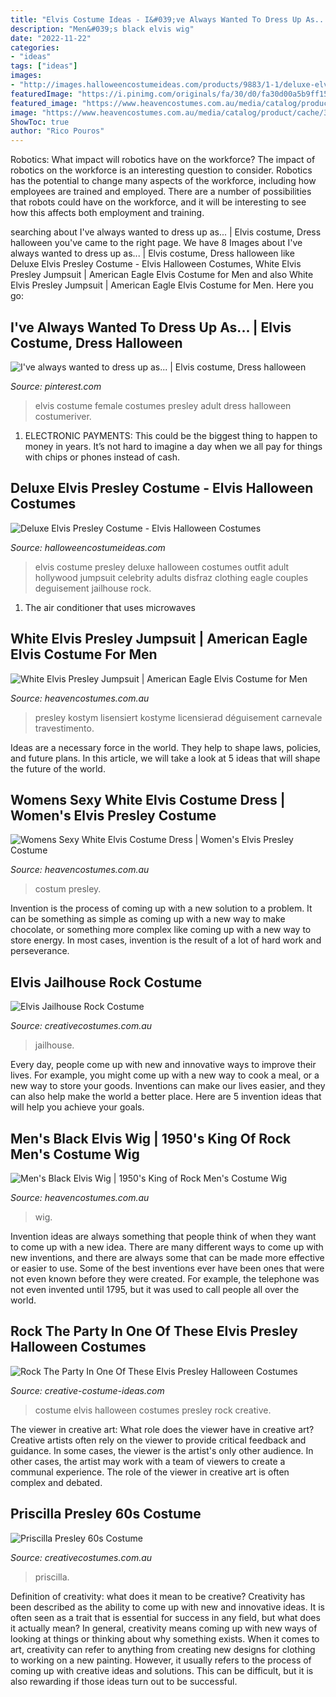```yaml
---
title: "Elvis Costume Ideas - I&#039;ve Always Wanted To Dress Up As..."
description: "Men&#039;s black elvis wig"
date: "2022-11-22"
categories:
- "ideas"
tags: ["ideas"]
images:
- "http://images.halloweencostumeideas.com/products/9883/1-1/deluxe-elvis-presley-costume.jpg"
featuredImage: "https://i.pinimg.com/originals/fa/30/d0/fa30d00a5b9ff159fad723ea2d5777c7.jpg"
featured_image: "https://www.heavencostumes.com.au/media/catalog/product/cache/3ca7c4de79fd9294a778cbfdebc9dde4/s/m/smf-33252-elvis-viva-las-vagas-red-womens-sexy-costume--s.jpg"
image: "https://www.heavencostumes.com.au/media/catalog/product/cache/3ca7c4de79fd9294a778cbfdebc9dde4/s/m/smf-33252-elvis-viva-las-vagas-red-womens-sexy-costume--s.jpg"
ShowToc: true
author: "Rico Pouros"
---
```



Robotics: What impact will robotics have on the workforce?
The impact of robotics on the workforce is an interesting question to consider. Robotics has the potential to change many aspects of the workforce, including how employees are trained and employed. There are a number of possibilities that robots could have on the workforce, and it will be interesting to see how this affects both employment and training.

	

		
searching about I&#039;ve always wanted to dress up as... | Elvis costume, Dress halloween you've came to the right page. We have 8 Images about I&#039;ve always wanted to dress up as... | Elvis costume, Dress halloween like Deluxe Elvis Presley Costume - Elvis Halloween Costumes, White Elvis Presley Jumpsuit | American Eagle Elvis Costume for Men and also White Elvis Presley Jumpsuit | American Eagle Elvis Costume for Men. Here you go:
		
    
## I&#039;ve Always Wanted To Dress Up As... | Elvis Costume, Dress Halloween

<img loading=lazy src="https://i.pinimg.com/originals/fa/30/d0/fa30d00a5b9ff159fad723ea2d5777c7.jpg" onerror="this.onerror=null;this.src='https://tse2.mm.bing.net/th?id=OIP.e5jgRiK64OO3QIMjssl2twHaMW&amp;pid=15.1';" alt="I&#039;ve always wanted to dress up as... | Elvis costume, Dress halloween">

_Source: pinterest.com_

>elvis costume female costumes presley adult dress halloween costumeriver. 

	

1. ELECTRONIC PAYMENTS: This could be the biggest thing to happen to money in years. It’s not hard to imagine a day when we all pay for things with chips or phones instead of cash. 

    
## Deluxe Elvis Presley Costume - Elvis Halloween Costumes

<img loading=lazy src="http://images.halloweencostumeideas.com/products/9883/1-1/deluxe-elvis-presley-costume.jpg" onerror="this.onerror=null;this.src='https://tse2.mm.bing.net/th?id=OIP.FEcAD7AHYCsDLFY44X9rbgHaKl&amp;pid=15.1';" alt="Deluxe Elvis Presley Costume - Elvis Halloween Costumes">

_Source: halloweencostumeideas.com_

>elvis costume presley deluxe halloween costumes outfit adult hollywood jumpsuit celebrity adults disfraz clothing eagle couples deguisement jailhouse rock. 

	

1. The air conditioner that uses microwaves

    
## White Elvis Presley Jumpsuit | American Eagle Elvis Costume For Men

<img loading=lazy src="https://www.heavencostumes.com.au/media/catalog/product/cache/87e1f69bc93e13dd75c69321dae7010a/s/m/smf-36101-elvis-king-of-rock-white-eagle-mens-costume-side-r.jpg" onerror="this.onerror=null;this.src='https://tse4.mm.bing.net/th?id=OIP.n5nXCMqSioLCRgEQ6RvRQgHaJ4&amp;pid=15.1';" alt="White Elvis Presley Jumpsuit | American Eagle Elvis Costume for Men">

_Source: heavencostumes.com.au_

>presley kostym lisensiert kostyme licensierad déguisement carnevale travestimento. 

	

Ideas are a necessary force in the world. They help to shape laws, policies, and future plans. In this article, we will take a look at 5 ideas that will shape the future of the world.

    
## Womens Sexy White Elvis Costume Dress | Women&#039;s Elvis Presley Costume

<img loading=lazy src="https://www.heavencostumes.com.au/media/catalog/product/cache/3ca7c4de79fd9294a778cbfdebc9dde4/s/m/smf-33252-elvis-viva-las-vagas-red-womens-sexy-costume--s.jpg" onerror="this.onerror=null;this.src='https://tse3.mm.bing.net/th?id=OIP.0cmnxQTBWLD9qyJvHUoPZgAAAA&amp;pid=15.1';" alt="Womens Sexy White Elvis Costume Dress | Women&#039;s Elvis Presley Costume">

_Source: heavencostumes.com.au_

>costum presley. 

	

Invention is the process of coming up with a new solution to a problem. It can be something as simple as coming up with a new way to make chocolate, or something more complex like coming up with a new way to store energy. In most cases, invention is the result of a lot of hard work and perseverance.

    
## Elvis Jailhouse Rock Costume

<img loading=lazy src="https://www.creativecostumes.com.au/wp-content/uploads/2018/07/CC_April_18_212-768x1024.jpg" onerror="this.onerror=null;this.src='https://tse3.mm.bing.net/th?id=OIP.asqb0xverGUvVZfWitFP0gHaJ4&amp;pid=15.1';" alt="Elvis Jailhouse Rock Costume">

_Source: creativecostumes.com.au_

>jailhouse. 

	

Every day, people come up with new and innovative ways to improve their lives. For example, you might come up with a new way to cook a meal, or a new way to store your goods. Inventions can make our lives easier, and they can also help make the world a better place. Here are 5 invention ideas that will help you achieve your goals.

    
## Men&#039;s Black Elvis Wig | 1950&#039;s King Of Rock Men&#039;s Costume Wig

<img loading=lazy src="https://www.heavencostumes.com.au/media/catalog/product/cache/3ca7c4de79fd9294a778cbfdebc9dde4/c/c/cc-70035-mens-elvis-presley-rock-n-roll-black-pompador-costume-wig-700.jpg" onerror="this.onerror=null;this.src='https://tse3.mm.bing.net/th?id=OIP.uk8_K_MLQ7IeQNwlZBAlNgHaMR&amp;pid=15.1';" alt="Men&#039;s Black Elvis Wig | 1950&#039;s King of Rock Men&#039;s Costume Wig">

_Source: heavencostumes.com.au_

>wig. 

	

Invention ideas are always something that people think of when they want to come up with a new idea. There are many different ways to come up with new inventions, and there are always some that can be made more effective or easier to use. Some of the best inventions ever have been ones that were not even known before they were created. For example, the telephone was not even invented until 1795, but it was used to call people all over the world.

    
## Rock The Party In One Of These Elvis Presley Halloween Costumes

<img loading=lazy src="https://creative-costume-ideas.com/wp-content/uploads/6270872904_3ae61c35ba_b-201x300.jpg" onerror="this.onerror=null;this.src='https://tse3.mm.bing.net/th?id=OIP.R6oRlauCZVyx164N7ISJ1AHaLD&amp;pid=15.1';" alt="Rock The Party In One Of These Elvis Presley Halloween Costumes">

_Source: creative-costume-ideas.com_

>costume elvis halloween costumes presley rock creative. 

	

The viewer in creative art: What role does the viewer have in creative art?
Creative artists often rely on the viewer to provide critical feedback and guidance. In some cases, the viewer is the artist's only other audience. In other cases, the artist may work with a team of viewers to create a communal experience. The role of the viewer in creative art is often complex and debated.

    
## Priscilla Presley 60s Costume

<img loading=lazy src="https://www.creativecostumes.com.au/wp-content/uploads/2017/03/priscilla-225x300.jpg" onerror="this.onerror=null;this.src='https://tse1.mm.bing.net/th?id=OIP.Zxfx9BLlDQnSfteJ8BHDEQAAAA&amp;pid=15.1';" alt="Priscilla Presley 60s Costume">

_Source: creativecostumes.com.au_

>priscilla. 

	

Definition of creativity: what does it mean to be creative?
Creativity has been described as the ability to come up with new and innovative ideas. It is often seen as a trait that is essential for success in any field, but what does it actually mean? In general, creativity means coming up with new ways of looking at things or thinking about why something exists. When it comes to art, creativity can refer to anything from creating new designs for clothing to working on a new painting. However, it usually refers to the process of coming up with creative ideas and solutions. This can be difficult, but it is also rewarding if those ideas turn out to be successful.

